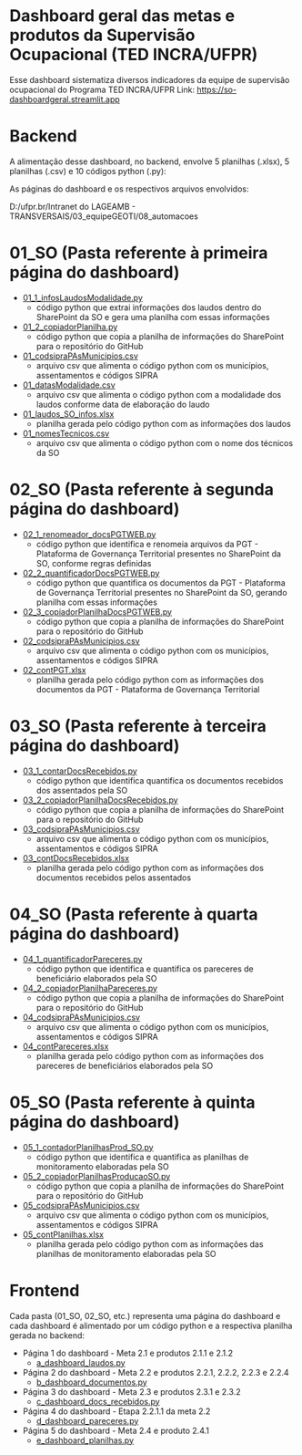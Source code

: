 # Dashboard geral das metas e produtos da Supervisão Ocupacional (TED INCRA/UFPR)

Esse dashboard sistematiza diversos indicadores da equipe de supervisão ocupacional do Programa TED INCRA/UFPR
Link: https://so-dashboardgeral.streamlit.app

# Backend

A alimentação desse dashboard, no backend, envolve 5 planilhas (.xlsx), 5 planilhas (.csv) e 10 códigos python (.py):

As páginas do dashboard e os respectivos arquivos envolvidos:

D:/ufpr.br/Intranet do LAGEAMB - TRANSVERSAIS/03_equipeGEOTI/08_automacoes

# 01_SO (Pasta referente à primeira página do dashboard)
- [01_1_infosLaudosModalidade.py](backend/01_SO/01_1_infosLaudosModalidade.py)
    - código python que extrai informações dos laudos dentro do SharePoint da SO e gera uma planilha com essas informações
- [01_2_copiadorPlanilha.py](backend/01_SO/01_2_copiadorPlanilha.py)
    - código python que copia a planilha de informações do SharePoint para o repositório do GitHub
- [01_codsipraPAsMunicipios.csv](backend/01_SO/01_codsipraPAsMunicipios.csv)
    - arquivo csv que alimenta o código python com os municípios, assentamentos e códigos SIPRA
- [01_datasModalidade.csv](backend/01_SO/01_datasModalidade.csv)
    - arquivo csv que alimenta o código python com a modalidade dos laudos conforme data de elaboração do laudo
- [01_laudos_SO_infos.xlsx](backend/01_SO/01_laudos_SO_infos.xlsx)
    - planilha gerada pelo código python com as informações dos laudos
- [01_nomesTecnicos.csv](backend/01_SO/01_nomesTecnicos.csv)
    - arquivo csv que alimenta o código python com o nome dos técnicos da SO

# 02_SO (Pasta referente à segunda página do dashboard)
- [02_1_renomeador_docsPGTWEB.py](backend/02_SO/02_1_renomeador_docsPGTWEB.py)
    - código python que identifica e renomeia arquivos da PGT - Plataforma de Governança Territorial presentes no SharePoint da SO, conforme regras definidas
- [02_2_quantificadorDocsPGTWEB.py](backend/02_SO/02_2_quantificadorDocsPGTWEB.py)
    - código python que quantifica os documentos da PGT - Plataforma de Governança Territorial presentes no SharePoint da SO, gerando planilha com essas informações
- [02_3_copiadorPlanilhaDocsPGTWEB.py](backend/02_SO/02_3_copiadorPlanilhaDocsPGTWEB.py)
    - código python que copia a planilha de informações do SharePoint para o repositório do GitHub
- [02_codsipraPAsMunicipios.csv](backend/02_SO/02_codsipraPAsMunicipios.csv)
    - arquivo csv que alimenta o código python com os municípios, assentamentos e códigos SIPRA
- [02_contPGT.xlsx](backend/02_SO/02_contPGT.xlsx)
    - planilha gerada pelo código python com as informações dos documentos da PGT - Plataforma de Governança Territorial

# 03_SO (Pasta referente à terceira página do dashboard)
- [03_1_contarDocsRecebidos.py](backend/03_SO/03_1_contarDocsRecebidos.py)
    - código python que identifica quantifica os documentos recebidos dos assentados pela SO
- [03_2_copiadorPlanilhaDocsRecebidos.py](backend/03_SO/03_2_copiadorPlanilhaDocsRecebidos.py)
    - código python que copia a planilha de informações do SharePoint para o repositório do GitHub
- [03_codsipraPAsMunicipios.csv](backend/03_SO/03_codsipraPAsMunicipios.csv)
    - arquivo csv que alimenta o código python com os municípios, assentamentos e códigos SIPRA
- [03_contDocsRecebidos.xlsx](backend/03_SO/03_contDocsRecebidos.xlsx)
    - planilha gerada pelo código python com as informações dos documentos recebidos pelos assentados

# 04_SO (Pasta referente à quarta página do dashboard)
- [04_1_quantificadorPareceres.py](backend/04_SO/04_1_quantificadorPareceres.py)
    - código python que identifica e quantifica os pareceres de beneficiário elaborados pela SO
- [04_2_copiadorPlanilhaPareceres.py](backend/04_SO/04_2_copiadorPlanilhaPareceres.py)
    - código python que copia a planilha de informações do SharePoint para o repositório do GitHub
- [04_codsipraPAsMunicipios.csv](backend/04_SO/04_codsipraPAsMunicipios.csv)
    - arquivo csv que alimenta o código python com os municípios, assentamentos e códigos SIPRA
- [04_contPareceres.xlsx](backend/04_SO/04_contPareceres.xlsx)
    - planilha gerada pelo código python com as informações dos pareceres de beneficiários elaborados pela SO

# 05_SO (Pasta referente à quinta página do dashboard)
- [05_1_contadorPlanilhasProd_SO.py](backend/05_SO/05_1_contadorPlanilhasProd_SO.py)
    - código python que identifica e quantifica as planilhas de monitoramento elaboradas pela SO
- [05_2_copiadorPlanilhasProducaoSO.py](backend/05_SO/05_2_copiadorPlanilhasProducaoSO.py)
    - código python que copia a planilha de informações do SharePoint para o repositório do GitHub
- [05_codsipraPAsMunicipios.csv](backend/05_SO/05_codsipraPAsMunicipios.csv)
    - arquivo csv que alimenta o código python com os municípios, assentamentos e códigos SIPRA
- [05_contPlanilhas.xlsx](backend/05_SO/05_contPlanilhas.xlsx)
    - planilha gerada pelo código python com as informações das planilhas de monitoramento elaboradas pela SO

# Frontend
Cada pasta (01_SO, 02_SO, etc.) representa uma página do dashboard e cada dashboard é alimentado por um código python e a respectiva planilha gerada no backend:

- Página 1 do dashboard - Meta 2.1 e produtos 2.1.1 e 2.1.2
    - [a_dashboard_laudos.py](/a_dashboard_laudos.py)
- Página 2 do dashboard - Meta 2.2 e produtos 2.2.1, 2.2.2, 2.2.3 e 2.2.4
    - [b_dashboard_documentos.py](/b_dashboard_documentos.py) 
- Página 3 do dashboard - Meta 2.3 e produtos 2.3.1 e 2.3.2
    - [c_dashboard_docs_recebidos.py](/c_dashboard_docs_recebidos.py)
- Página 4 do dashboard - Etapa 2.2.1.1 da meta 2.2
    - [d_dashboard_pareceres.py](/d_dashboard_pareceres.py)
- Página 5 do dashboard - Meta 2.4 e produto 2.4.1
    - [e_dashboard_planilhas.py](/e_dashboard_planilhas.py)
